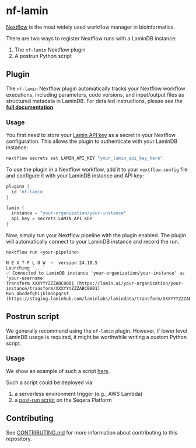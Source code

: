 # nf-lamin

[Nextflow](https://www.nextflow.io/) is the most widely used workflow manager in bioinformatics.

There are two ways to register Nextflow runs with a LaminDB instance:

1. The `nf-lamin` Nextflow plugin
2. A postrun Python script

## Plugin

The `nf-lamin` Nextflow plugin automatically tracks your Nextflow workflow executions, including parameters, code versions, and input/output files as structured metadata in LaminDB.
For detailed instructions, please see the [**full documentation**](https://docs.lamin.ai/nextflow-plugin).

### Usage

You first need to store your [Lamin API key](https://lamin.ai/settings) as a secret in your Nextflow configuration.
This allows the plugin to authenticate with your LaminDB instance:

```bash
nextflow secrets set LAMIN_API_KEY "your_lamin_api_key_here"
```

To use the plugin in a Nextflow workflow, add it to your `nextflow.config` file and configure it with your LaminDB instance and API key:

```groovy
plugins {
  id 'nf-lamin'
}

lamin {
  instance = "your-organization/your-instance"
  api_key = secrets.LAMIN_API_KEY
}
```

Now, simply run your Nextflow pipeline with the plugin enabled.
The plugin will automatically connect to your LaminDB instance and record the run.

```bash
nextflow run <your-pipeline>
```

    N E X T F L O W  ~  version 24.10.5
    Launching `...`
    ✅ Connected to LaminDB instance 'your-organization/your-instance' as 'your-username'
    Transform XXXYYYZZZABC0001 (https://lamin.ai/your-organization/your-instance/transform/XXXYYYZZZABC0001)
    Run abcdefghijklmnopqrst (https://staging.laminhub.com/laminlabs/lamindata/transform/XXXYYYZZZABC0001/abcdefghijklmnopqrst)

## Postrun script

We generally recommend using the `nf-lamin` plugin.
However, if lower level LaminDB usage is required, it might be worthwhile writing a custom Python script.

### Usage

We show an example of such a script [here](https://docs.lamin.ai/nextflow-postrun).

Such a script could be deployed via:

1. a serverless environment trigger (e.g., AWS Lambda)
2. a [post-run script](https://docs.seqera.io/platform/23.4.0/launch/advanced#pre-and-post-run-scripts) on the Seqera Platform

## Contributing

See [CONTRIBUTING.md](CONTRIBUTING.md) for more information about contributing to this repository.
